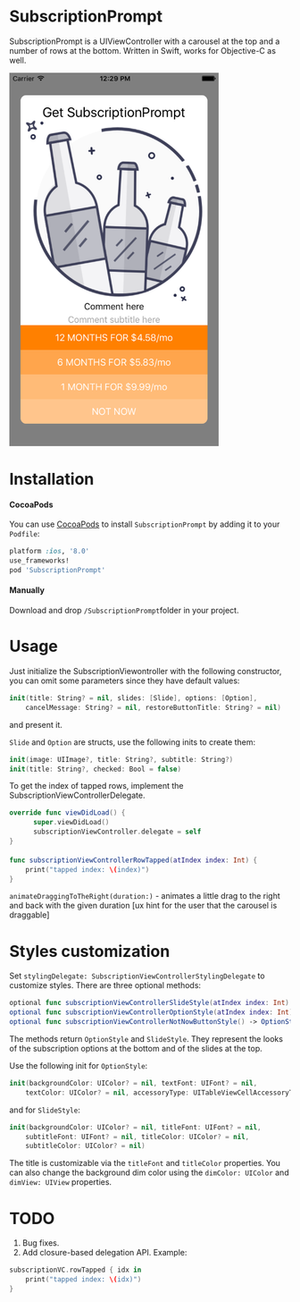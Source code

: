 # SubscriptionPrompt
SubscriptionPrompt is a UIViewController with a carousel at the top and a number of rows at the bottom. Written in Swift, works for Objective-C as well.

<img alt="SubscriptionPrompt screenshot" src="https://raw.githubusercontent.com/Binur/SubscriptionPrompt/master/assets/Simulator Screen Shot May 4, 2016, 12.29.13 PM.png" width="375">

# Installation

#### CocoaPods
You can use [CocoaPods](http://cocoapods.org/) to install `SubscriptionPrompt` by adding it to your `Podfile`:

```ruby
platform :ios, '8.0'
use_frameworks!
pod 'SubscriptionPrompt'
```

#### Manually
Download and drop ```/SubscriptionPrompt```folder in your project.  

# Usage

Just initialize the SubscriptionViewontroller with the following constructor, 
you can omit some parameters since they have default values:

```swift
init(title: String? = nil, slides: [Slide], options: [Option],
	cancelMessage: String? = nil, restoreButtonTitle: String? = nil)
```

and present it.

`Slide` and `Option` are structs, use the following inits to create them:

```swift
init(image: UIImage?, title: String?, subtitle: String?)
init(title: String?, checked: Bool = false)
```

To get the index of tapped rows, implement the SubscriptionViewControllerDelegate.

```swift
override func viewDidLoad() {
      super.viewDidLoad()
      subscriptionViewController.delegate = self
}

func subscriptionViewControllerRowTapped(atIndex index: Int) {
    print("tapped index: \(index)")
}
```

`animateDraggingToTheRight(duration:)` - animates a little drag to the right and back with the given duration 
[ux hint for the user that the carousel is draggable]

# Styles customization

Set `stylingDelegate: SubscriptionViewControllerStylingDelegate` to customize styles. 
There are three optional methods:

```swift
optional func subscriptionViewControllerSlideStyle(atIndex index: Int) -> SlideStyle
optional func subscriptionViewControllerOptionStyle(atIndex index: Int) -> OptionStyle
optional func subscriptionViewControllerNotNowButtonStyle() -> OptionStyle
```

The methods return `OptionStyle` and `SlideStyle`. They represent the looks of the subscription options at the bottom and of the slides at the top.

Use the following init for `OptionStyle`:

```swift
init(backgroundColor: UIColor? = nil, textFont: UIFont? = nil,
	textColor: UIColor? = nil, accessoryType: UITableViewCellAccessoryType? = nil)
```

and for `SlideStyle`:

```swift
init(backgroundColor: UIColor? = nil, titleFont: UIFont? = nil,
	subtitleFont: UIFont? = nil, titleColor: UIColor? = nil, 
	subtitleColor: UIColor? = nil)
```

The title is customizable via the `titleFont` and `titleColor` properties.
You can also change the background dim color using the `dimColor: UIColor` and `dimView: UIView` properties.

# TODO

1. Bug fixes.
2. Add closure-based delegation API. Example:

```swift
subscriptionVC.rowTapped { idx in
	print("tapped index: \(idx)")
}
```
